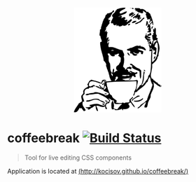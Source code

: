 <p align="center">
  <img src="https://raw.githubusercontent.com/Kocisov/coffeebreak/master/static/coffeebreak.png" alt="" width="200">
</p>

# coffeebreak [![Build Status](https://travis-ci.org/estkin/coffeebreak.svg?branch=master)](https://travis-ci.org/estkin/coffeebreak)
> Tool for live editing CSS components

Application is located at [(http://kocisov.github.io/coffeebreak/)](http://kocisov.github.io/coffeebreak/)

